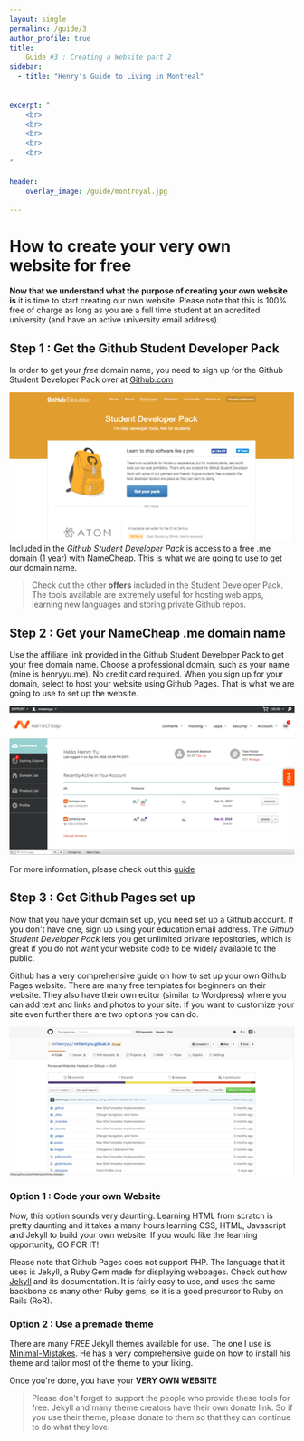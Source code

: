 ```yaml
---
layout: single
permalink: /guide/3
author_profile: true
title:
    Guide #3 : Creating a Website part 2
sidebar:
  - title: "Henry's Guide to Living in Montreal"
    

excerpt: "
    <br>
    <br>
    <br>
    <br>
    <br>
"

header:
    overlay_image: /guide/montroyal.jpg  
    
---
```




# How to create your very own website for free

**Now that we understand what the purpose of creating your own website is** it is time to start creating our own website. Please note that this is 100% free of charge as long as you are a full time student at an acredited university (and have an active university email address). 

## **Step 1** : Get the Github Student Developer Pack 

In order to get your *free* domain name, you need to sign up for the Github Student Developer Pack over at [Github.com](https://education.github.com/pack)

![image](/images/github_sdp.png) 
Included in the *Github Student Developer Pack* is access to a free .me domain (1 year) with NameCheap. This is what we are going to use to get our domain name. 

> Check out the other **offers** included in the Student Developer Pack. The tools available are extremely useful for hosting web apps, learning new languages and storing private Github repos. 

## **Step 2** : Get your NameCheap **.me** domain name

Use the affiliate link provided in the Github Student Developer Pack to get your free domain name. Choose a professional domain, such as your name (mine is henryyu.me). No credit card required. When you sign up for your domain, select to host your website using Github Pages. That is what we are going to use to set up the website. 

![image](/images/namecheap.png)

For more information, please check out this [guide](https://www.namecheap.com/support/knowledgebase/article.aspx/9645/2208/how-do-i-link-my-domain-to-github-pages)

## **Step 3** : Get Github Pages set up 

Now that you have your domain set up, you need set up a Github account. If you don't have one, sign up using your education email address. The *Github Student Developer Pack* lets you get unlimited private repositories, which is great if you do not want your website code to be widely available to the public. 

Github has a very comprehensive guide on how to set up your own Github Pages website. There are many free templates for beginners on their website. They also have their own editor (similar to Wordpress) where you can add text and links and photos to your site. If you want to customize your site even further there are two options you can do. 

![image](/images/github_pages.png)

### **Option 1** : Code your own Website 

Now, this option sounds very daunting. Learning HTML from scratch is pretty daunting and it takes a many hours learning CSS, HTML, Javascript and Jekyll to build your own website. If you would like the learning opportunity, GO FOR IT! 

Please note that Github Pages does not support PHP. The language that it uses is Jekyll, a Ruby Gem made for displaying webpages. Check out how [Jekyll](https://jekyllrb.com/) and its documentation. It is fairly easy to use, and uses the same backbone as many other Ruby gems, so it is a good precursor to Ruby on Rails (RoR).

### **Option 2** : Use a premade theme 

There are many *FREE* Jekyll themes available for use. The one I use is [Minimal-Mistakes](https://mmistakes.github.io/minimal-mistakes/). He has a very comprehensive guide on how to install his theme and tailor most of the theme to your liking. 

Once you're done, you have your **VERY OWN WEBSITE**

> Please don't forget to support the people who provide these tools for free. Jekyll and many theme creators have their own donate link. So if you use their theme, please donate to them so that they can continue to do what they love. 

